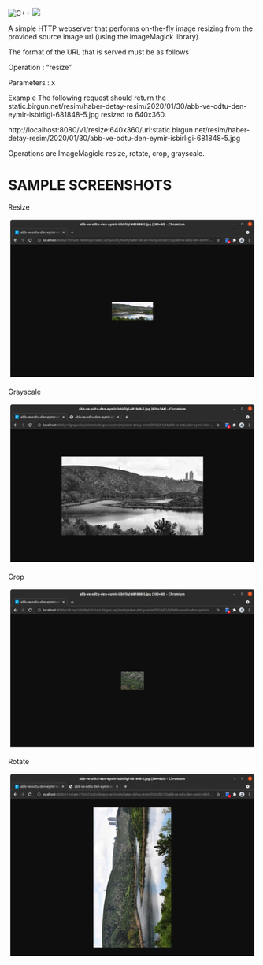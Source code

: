 ![C++](https://img.shields.io/badge/-C++-000?&logo=c%2b%2b&logoColor=00599C)
<img src="https://imagemagick.org/Magick++/Magick++.png" width=100>


A simple HTTP webserver that performs on-the-fly image resizing from the provided source image url (using the ImageMagick library).

The format of the URL that is served must be as follows

Operation : “resize”

Parameters : <width>x<height>

Example
The following request should return the static.birgun.net/resim/haber-detay-resim/2020/01/30/abb-ve-odtu-den-eymir-isbirligi-681848-5.jpg resized to 640x360.

http://localhost:8080/v1/resize:640x360/url:static.birgun.net/resim/haber-detay-resim/2020/01/30/abb-ve-odtu-den-eymir-isbirligi-681848-5.jpg

Operations are ImageMagick: resize, rotate, crop, grayscale.


# SAMPLE SCREENSHOTS

Resize

![alt text](https://raw.githubusercontent.com/ftasbasi/ImageMagick-HTTP-Server/main/images/resize%3A180x80.png)

Grayscale

![alt text](https://raw.githubusercontent.com/ftasbasi/ImageMagick-HTTP-Server/main/images/grayscale.png)

Crop

![alt text](https://raw.githubusercontent.com/ftasbasi/ImageMagick-HTTP-Server/main/images/crop%3A100x80.png)

Rotate

![alt text](https://raw.githubusercontent.com/ftasbasi/ImageMagick-HTTP-Server/main/images/rotate.png)
